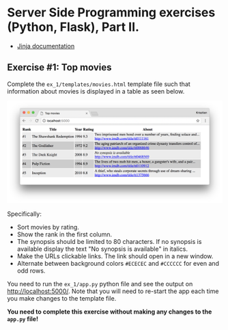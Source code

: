 # Server Side Programming exercises (Python, Flask), Part II.

  * [Jinja documentation](http://jinja.pocoo.org/docs/2.9/templates/)


## Exercise #1: Top movies

Complete the `ex_1/templates/movies.html` template file such that information about movies is displayed in a table as seen below.  

![Exercise1](images/exercise1.png)

Specifically:

  * Sort movies by rating.
  * Show the rank in the first column.
  * The synopsis should be limited to 80 characters. If no synopsis is available display the text "No synopsis is available" in italics.
  * Make the URLs clickable links. The link should open in a new window.
  * Alternate between background colors `#ECECEC` and `#CCCCCC` for even and odd rows.

You need to run the `ex_1/app.py` python file and see the output on [http://localhost:5000/](http://localhost:5000/). Note that you will need to re-start the app each time you make changes to the template file.

**You need to complete this exercise without making any changes to the `app.py` file!**
